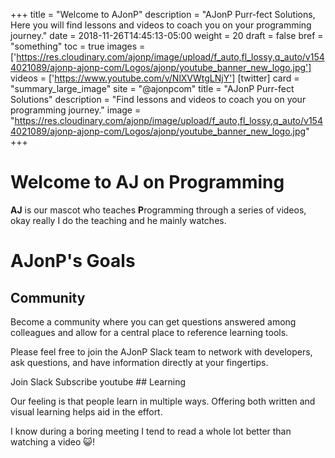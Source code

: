 +++
title = "Welcome to AJonP"
description = "AJonP Purr-fect Solutions, Here you will find lessons and videos to coach you on your programming journey."
date = 2018-11-26T14:45:13-05:00
weight = 20
draft = false
bref = "something"
toc = true
images = ['https://res.cloudinary.com/ajonp/image/upload/f_auto,fl_lossy,q_auto/v1544021089/ajonp-ajonp-com/Logos/ajonp/youtube_banner_new_logo.jpg']
videos = ['https://www.youtube.com/v/NlXVWtgLNjY']
[twitter]
  card = "summary_large_image"
  site = "@ajonpcom"
  title = "AJonP Purr-fect Solutions"
  description = "Find lessons and videos to coach you on your programming journey."
  image = "https://res.cloudinary.com/ajonp/image/upload/f_auto,fl_lossy,q_auto/v1544021089/ajonp-ajonp-com/Logos/ajonp/youtube_banner_new_logo.jpg"
+++

# Welcome to AJ on Programming

**AJ** is our mascot who teaches **P**rogramming through a series of videos, okay really I do the teaching and he mainly watches.

# AJonP's Goals

## <i class="fas fa-users"></i> Community

Become a community where you can get questions answered among colleagues and allow for a central place to reference learning tools.

Please feel free to join the AJonP Slack team to network with developers, ask questions, and have information directly at your fingertips.

<ion-button class="ajonp-slack heartbeat" href="https://ajonp-com.slack.com/join/shared_invite/enQtNDk4NjMyNDUxMzM0LWQwMThkZDE3MDAzNzVmNWE3N2M1NzkwMzg1YWQ5NzIxZmIyYTM3ZjEyOGU3YjQ0NTFkYzRmZjMyYzExNDNlNTg" float-left>
<i class="fab fa-slack" data-fa-transform="left-6"></i>Join Slack
</ion-button>
<ion-button class="ajonp-youtube heartbeat" href="https://www.youtube.com/channel/UCnKZ8gEb78zXKMi1ns-IQ2g?sub_confirmation=1">
<i class="fab fa-youtube" data-fa-transform="left-6"></i>Subscribe youtube
</ion-button>
## <i class="fas fa-book-reader"></i> Learning

Our feeling is that people learn in multiple ways. Offering both written and visual learning helps aid in the effort.

I know during a boring meeting I tend to read a whole lot better than watching a video 😺!
